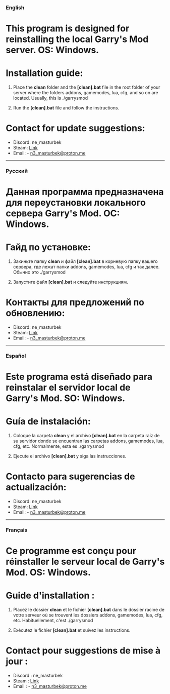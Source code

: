 ### English

# This program is designed for reinstalling the local Garry's Mod server. OS: Windows.

# Installation guide:

1. Place the **clean** folder and the **[clean].bat** file in the root folder of your server where the folders addons, gamemodes, lua, cfg, and so on are located. Usually, this is ./garrysmod

2. Run the **[clean].bat** file and follow the instructions.

# Contact for update suggestions:

* Discord: ne_masturbek
* Steam: [Link](https://steamcommunity.com/id/gluadev)
* Email: - n3_masturbek@proton.me

---

### Русский

# Данная программа предназначена для переустановки локального сервера Garry's Mod. ОС: Windows.

# Гайд по установке:

1. Закиньте папку **clean** и файл **[clean].bat** в корневую папку вашего сервера, где лежат папки addons, gamemodes, lua, cfg и так далее. Обычно это ./garrysmod

2. Запустите файл **[clean].bat** и следуйте инструкциям.

# Контакты для предложений по обновлению:

* Discord: ne_masturbek
* Steam: [Link](https://steamcommunity.com/id/gluadev)
* Email: - n3_masturbek@proton.me

---

### Español

# Este programa está diseñado para reinstalar el servidor local de Garry's Mod. SO: Windows.

# Guía de instalación:

1. Coloque la carpeta **clean** y el archivo **[clean].bat** en la carpeta raíz de su servidor donde se encuentran las carpetas addons, gamemodes, lua, cfg, etc. Normalmente, esta es ./garrysmod

2. Ejecute el archivo **[clean].bat** y siga las instrucciones.

# Contacto para sugerencias de actualización:

* Discord: ne_masturbek
* Steam: [Link](https://steamcommunity.com/id/gluadev)
* Email: - n3_masturbek@proton.me

---

### Français

# Ce programme est conçu pour réinstaller le serveur local de Garry's Mod. OS: Windows.

# Guide d'installation :

1. Placez le dossier **clean** et le fichier **[clean].bat** dans le dossier racine de votre serveur où se trouvent les dossiers addons, gamemodes, lua, cfg, etc. Habituellement, c'est ./garrysmod

2. Exécutez le fichier **[clean].bat** et suivez les instructions.

# Contact pour suggestions de mise à jour :

* Discord : ne_masturbek
* Steam : [Link](https://steamcommunity.com/id/gluadev)
* Email : - n3_masturbek@proton.me
